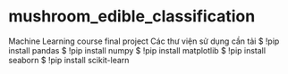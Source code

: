 # mushroom_edible_classification
Machine Learning course final project 
Các thư viện sử dụng cần tải
$ !pip install pandas
$ !pip install numpy
$ !pip install matplotlib
$ !pip install seaborn
$ !pip install scikit-learn
